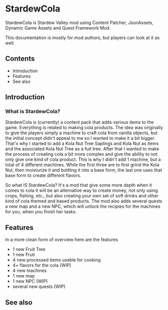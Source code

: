 # StardewCola
StardewCola is Stardew Valley mod using Content Patcher, JsonAssets, Dynamic Game Assets and Quest Framework Mod.

This documentation is mostly for mod authors, but players can look at it as well.

## Contents
* Introduction
* Features
* See also

## Introduction
### What is StardewCola?
StardewCola is (currently) a content pack that adds various items to the game. Everything is related to making cola products.
The idea was originally to give the players simply a machine to craft cola from vanilla objects, but the initial concept didn't appeal to me
so I wanted to make it a bit bigger. That's why I started to add a Kola Nut Tree Saplings and Kola Nut as items and the associated Kola Nut Tree as a fuit tree.
After that I wanted to make the process of creating cola a bit more complex and give the ability to not only give one kind of cola product.
This is why I didn't add 1 machine, but a total of 4 different machines. While the first three are to first grind the Kola Nut, then moisturize it and bottling it
into a base form, the last one uses that base form to create different flavors.

So what IS StardewCola? It's a mod that give some more depth when it comes to cola it will be an alternative way to create money, not only using crops, fishing, etc.,
but also creating your own set of soft drinks and other kind of cola themed and based products.
The mod also adds several quests a new map and a new NPC, which will unlock the recipies for the machines for you, when you finish her tasks.

## Features
In a more clean form of overview here are the features

* 1 new Fruit Tree
* 1 new Fruit
* 4 new processed items usable for cooking
* 4+ flavors for the cola (WIP)
* 4 new machines
* 1 new map
* 1 new NPC (WIP)
* several new quests (WIP)

## See also